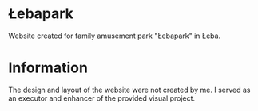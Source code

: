 # Łebapark
Website created for family amusement park "Łebapark" in Łeba. 
# Information
The design and layout of the website were not created by me. I served as an executor and enhancer of the provided visual project.
